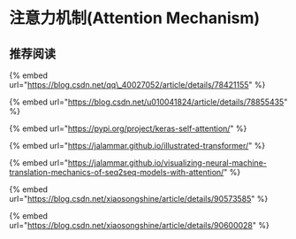 # 注意力机制\(Attention Mechanism\)



## 推荐阅读

{% embed url="https://blog.csdn.net/qq\_40027052/article/details/78421155" %}

{% embed url="https://blog.csdn.net/u010041824/article/details/78855435" %}

{% embed url="https://pypi.org/project/keras-self-attention/" %}

{% embed url="https://jalammar.github.io/illustrated-transformer/" %}

{% embed url="https://jalammar.github.io/visualizing-neural-machine-translation-mechanics-of-seq2seq-models-with-attention/" %}

{% embed url="https://blog.csdn.net/xiaosongshine/article/details/90573585" %}

{% embed url="https://blog.csdn.net/xiaosongshine/article/details/90600028" %}





